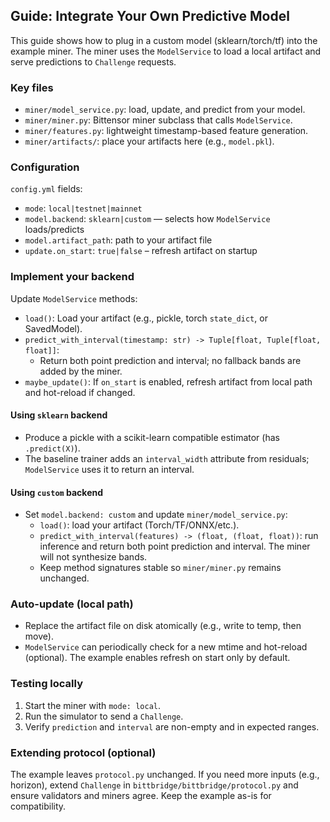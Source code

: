 ## Guide: Integrate Your Own Predictive Model

This guide shows how to plug in a custom model (sklearn/torch/tf) into the example miner. The miner uses the `ModelService` to load a local artifact and serve predictions to `Challenge` requests.

### Key files
- `miner/model_service.py`: load, update, and predict from your model.
- `miner/miner.py`: Bittensor miner subclass that calls `ModelService`.
- `miner/features.py`: lightweight timestamp-based feature generation.
- `miner/artifacts/`: place your artifacts here (e.g., `model.pkl`).

### Configuration
`config.yml` fields:
- `mode`: `local|testnet|mainnet`
- `model.backend`: `sklearn|custom` — selects how `ModelService` loads/predicts
- `model.artifact_path`: path to your artifact file
- `update.on_start`: `true|false` – refresh artifact on startup

### Implement your backend
Update `ModelService` methods:
- `load()`: Load your artifact (e.g., pickle, torch `state_dict`, or SavedModel).
- `predict_with_interval(timestamp: str) -> Tuple[float, Tuple[float, float]]`:
  - Return both point prediction and interval; no fallback bands are added by the miner.
- `maybe_update()`: If `on_start` is enabled, refresh artifact from local path and hot-reload if changed.

#### Using `sklearn` backend
- Produce a pickle with a scikit-learn compatible estimator (has `.predict(X)`).
- The baseline trainer adds an `interval_width` attribute from residuals; `ModelService` uses it to return an interval.

#### Using `custom` backend
- Set `model.backend: custom` and update `miner/model_service.py`:
  - `load()`: load your artifact (Torch/TF/ONNX/etc.).
  - `predict_with_interval(features) -> (float, (float, float))`: run inference and return both point prediction and interval. The miner will not synthesize bands.
  - Keep method signatures stable so `miner/miner.py` remains unchanged.

### Auto-update (local path)
- Replace the artifact file on disk atomically (e.g., write to temp, then move).
- `ModelService` can periodically check for a new mtime and hot-reload (optional). The example enables refresh on start only by default.

### Testing locally
1) Start the miner with `mode: local`.
2) Run the simulator to send a `Challenge`.
3) Verify `prediction` and `interval` are non-empty and in expected ranges.

### Extending protocol (optional)
The example leaves `protocol.py` unchanged. If you need more inputs (e.g., horizon), extend `Challenge` in `bittbridge/bittbridge/protocol.py` and ensure validators and miners agree. Keep the example as-is for compatibility.


